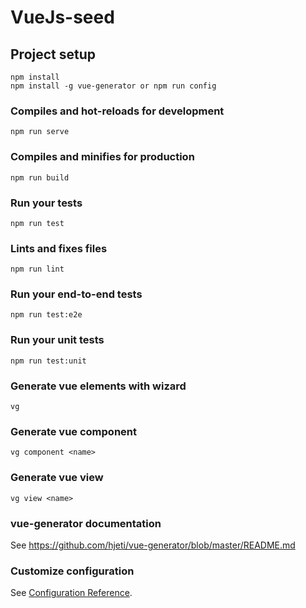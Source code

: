 # VueJs-seed

## Project setup
```
npm install
npm install -g vue-generator or npm run config
```

### Compiles and hot-reloads for development
```
npm run serve
```

### Compiles and minifies for production
```
npm run build
```

### Run your tests
```
npm run test
```

### Lints and fixes files
```
npm run lint
```

### Run your end-to-end tests
```
npm run test:e2e
```

### Run your unit tests
```
npm run test:unit
```

### Generate vue elements with wizard
```
vg
```

### Generate vue component
```
vg component <name> 
```
### Generate vue view
```
vg view <name> 
```
### vue-generator documentation
See https://github.com/hjeti/vue-generator/blob/master/README.md

### Customize configuration
See [Configuration Reference](https://cli.vuejs.org/config/).

